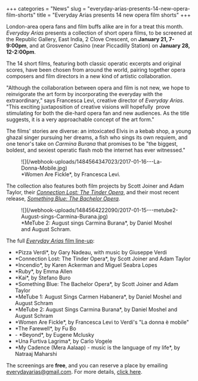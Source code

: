 +++
categories = "News"
slug = "everyday-arias-presents-14-new-opera-film-shorts"
title = "Everyday Arias presents 14 new opera film shorts"
+++

London-area opera fans and film buffs alike are in for a treat this month. *Everyday Arias* presents a collection of short opera films, to be screened at the Republic Gallery, East India, 2 Clove Crescent, on **January 21, 7-9:00pm**, and at Grosvenor Casino (near Piccadilly Station) on **January 28, 12-2:00pm**.

The 14 short films, featuring both classic operatic excerpts and original scores, have been chosen from around the world, pairing together opera composers and film directors in a new kind of artistic collaboration.

"Although the collaboration between opera and film is not new, we hope to reinvigorate the art form by incorporating the everyday with the extraordinary," says Francesca Levi, creative director of *Everyday Arias*. "This exciting juxtaposition of creative visions will hopefully  prove stimulating for both the die-hard opera fan and new audiences. As the title suggests, it is a very approachable concept of the art form."

The films' stories are diverse: an intoxicated Elvis in a kebab shop, a young ghazal singer pursuing her dreams, a fish who sings its own requiem, and one tenor's take on *Carmina Burana* that promises to be "the biggest, boldest, and sexiest operatic flash mob the internet has ever witnessed."

<figure data-type="image">
![](/webhook-uploads/1484564347023/2017-01-16---La-Donna-Mobile.jpg)
<figcaption>*Women Are Fickle*, by Francesca Levi.</figcaption>
</figure>

The collection also features both film projects by Scott Joiner and Adam Taylor, their [*Connection Lost: The Tinder Opera*](/has-everyone-seen-the-tinder-opera/), and their most recent release, [*Something Blue: The Bachelor Opera*](/something-blue-the-bachelor-opera/).

<figure data-type="image">
![](/webhook-uploads/1484564222090/2017-01-15---metube2-August-sings-Carmina-Burana.jpg)
<figcaption>*MeTube 2: August sings Carmina Burana*, by Daniel Moshel and August Schram.</figcaption>
</figure>

The full [*Everyday Arias* film line-up](http://www.everydayarias.com/#/winter-programme/):

<ul class="nospace">

<li> *Pizza Verdi*, by Gary Nadeau, with music by Giuseppe Verdi
<li> *Connection Lost: The Tinder Opera*, by Scott Joiner and Adam Taylor
<li> *Incendio*, by Karen Ackerman and Miguel Seabra Lopes
<li> *Ruby*, by Emma Allen
<li> *Kai*, by Stefano Buro
<li> *Something Blue: The Bachelor Opera*, by Scott Joiner and Adam Taylor
<li> *MeTube 1: August Sings Carmen Habanera*, by Daniel Moshel and August Schram
<li> *MeTube 2: August Sings Carmina Burana*, by Daniel Moshel and August Schram
<li> *Women Are Fickle*, by Francesca Levi to Verdi's "La donna è mobile"
<li> *The Farewell*, by Fu Bo
<li>- *Beyond*, by Eugene McIusky 
<li> *Una Furtiva Lagrima*, by Carlo Vogele
<li> *My Cadence (Mera Aalaap) - music is the language of my life*, by Natraaj Maharshi

</ul>

The screenings are **free**, and you can reserve a place by emailing [everydayarias@gmail.com](mailto:everydayarias@gmail.com). For more details, [click here](http://www.everydayarias.com/#/winter-programme/).



